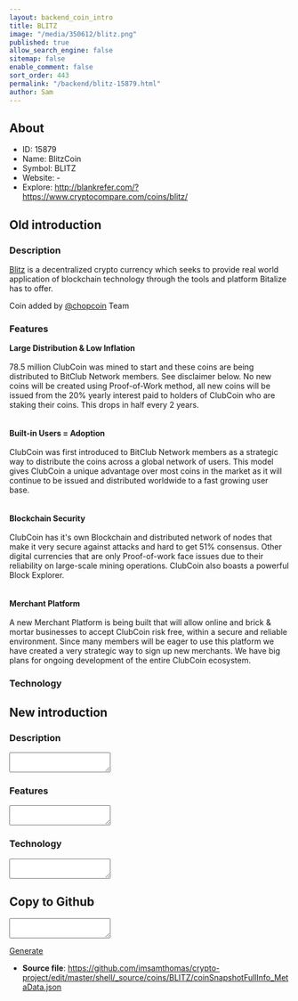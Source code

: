 ```yaml
---
layout: backend_coin_intro
title: BLITZ
image: "/media/350612/blitz.png"
published: true
allow_search_engine: false
sitemap: false
enable_comment: false
sort_order: 443
permalink: "/backend/blitz-15879.html"
author: Sam
---
```


## About

- ID: 15879
- Name: BlitzCoin
- Symbol: BLITZ
- Website: -
- Explore: http://blankrefer.com/?https://www.cryptocompare.com/coins/blitz/


## Old introduction

### Description

<p><a href="https://bitcointalk.org/index.php?topic=848186.0" target="_blank">Blitz</a> is a decentralized crypto currency which seeks to provide real world application of blockchain technology through the tools and platform Bitalize has to offer.</p><p>Coin added by <a href="http://chopcoin.io" target="_blank">@chopcoin</a> Team</p>

### Features
<p><strong>Large Distribution &amp; Low Inflation</strong><br /><br />78.5 million ClubCoin was mined to start and these coins are being distributed to BitClub Network members. See disclaimer below. No new coins will be created using Proof-of-Work method, all new coins will be issued from the 20% yearly interest paid to holders of ClubCoin who are staking their coins. This drops in half every 2 years.<br /> <br /><br /><strong>Built-in Users = Adoption<br /></strong><br />ClubCoin was first introduced to BitClub Network members as a strategic way to distribute the coins across a global network of users. This model gives ClubCoin a unique advantage over most coins in the market as it will continue to be issued and distributed worldwide to a fast growing user base.<br /> <br /><br /><strong>Blockchain Security<br /></strong><br />ClubCoin has it&#39;s own Blockchain and distributed network of nodes that make it very secure against attacks and hard to get 51% consensus. Other digital currencies that are only Proof-of-work face issues due to their reliability on large-scale mining operations. ClubCoin also boasts a powerful Block Explorer.<br /> <br /><br /><strong>Merchant Platform<br /></strong><br />A new Merchant Platform is being built that will allow online and brick &amp; mortar businesses to accept ClubCoin risk free, within a secure and reliable environment. Since many members will be eager to use this platform we have created a very strategic way to sign up new merchants. We have big plans for ongoing development of the entire ClubCoin ecosystem.</p>

### Technology




## New introduction


### Description
<textarea id="meta_description" name="description"></textarea>

### Features
<textarea id="meta_features" name="features"></textarea>

### Technology
<textarea id="meta_technology" name="technology"></textarea>


## Copy to Github

<textarea id="coinsnapshotfullinfo_metadata"></textarea>

<a href="#gen" onclick="generateMetaDatJson()">Generate</a>

- **Source file**: <a href="https://github.com/imsamthomas/crypto-project/edit/master/shell/_source/coins/BLITZ/coinSnapshotFullInfo_MetaData.json">https://github.com/imsamthomas/crypto-project/edit/master/shell/_source/coins/BLITZ/coinSnapshotFullInfo_MetaData.json</a>


